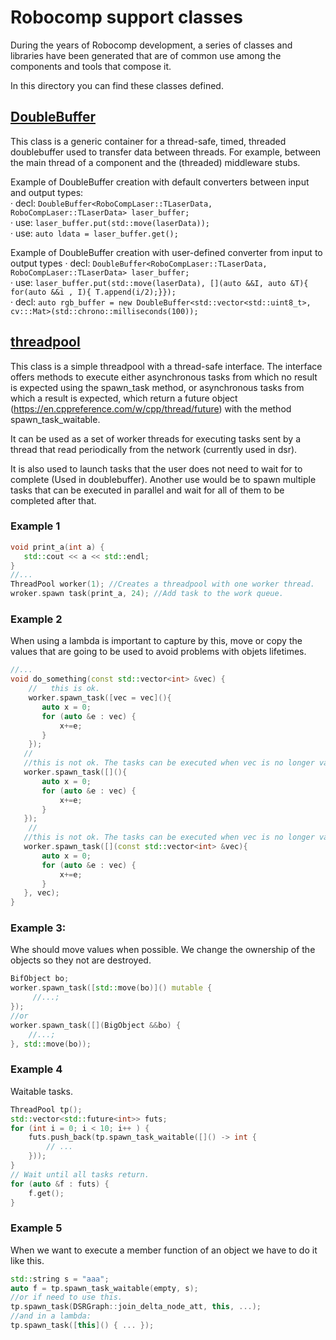 # Robocomp support classes
During the years of Robocomp development, a series of classes and libraries have been generated 
that are of common use among the components and tools that compose it.

In this directory you can find these classes defined.


## [DoubleBuffer](https://github.com/robocomp/robocomp/tree/development/classes/doublebuffer)
This class is a generic container for a thread-safe, timed, threaded doublebuffer used to transfer data between threads.
For example, between the main thread of a component and the (threaded) middleware stubs.  

Example of DoubleBuffer creation with default converters between input and output types:  
· decl: `DoubleBuffer<RoboCompLaser::TLaserData, RoboCompLaser::TLaserData> laser_buffer;`  
· use: `laser_buffer.put(std::move(laserData));`  
· use: `auto ldata = laser_buffer.get();`  

Example of DoubleBuffer creation with user-defined converter from input to output types
· decl: `DoubleBuffer<RoboCompLaser::TLaserData, RoboCompLaser::TLaserData> laser_buffer;`  
· use:  `laser_buffer.put(std::move(laserData), [](auto &&I, auto &T){ for(auto &&i , I){ T.append(i/2);}});`  
· decl: `auto rgb_buffer = new DoubleBuffer<std::vector<std::uint8_t>, cv:::Mat>(std::chrono::milliseconds(100));`

## [threadpool](https://github.com/robocomp/robocomp/tree/development/classes/threadpool)
This class is a simple threadpool with a thread-safe interface.
The interface offers methods to execute either asynchronous tasks from which
no result is expected using the spawn_task method, or asynchronous tasks from
which a result is expected, which return a future object (https://en.cppreference.com/w/cpp/thread/future)
with the method spawn_task_waitable.

It can be used as a set of worker threads for executing tasks sent by a thread that read periodically
from the network (currently used in dsr).

It is also used to launch tasks that the user does not need to wait for to complete (Used in doublebuffer).
Another use would be to spawn multiple tasks that can be executed in parallel and wait for all of them to
be completed after that.

### Example 1
```c++
void print_a(int a) {
   std::cout << a << std::endl;
}
//...
ThreadPool worker(1); //Creates a threadpool with one worker thread.
wroker.spawn task(print_a, 24); //Add task to the work queue.
```

### Example 2
When using a lambda is important to capture by this, move or copy the values
that are going to be used to avoid problems with objets lifetimes.
```c++
//...
void do_something(const std::vector<int> &vec) {
    //   this is ok.
    worker.spawn_task([vec = vec](){
       auto x = 0;
       for (auto &e : vec) {
           x+=e;
       }
    });
   //
   //this is not ok. The tasks can be executed when vec is no longer valid.
   worker.spawn_task([](){
       auto x = 0;
       for (auto &e : vec) {
           x+=e;
       }
   });
    //
   //this is not ok. The tasks can be executed when vec is no longer valid.
   worker.spawn_task([](const std::vector<int> &vec){
       auto x = 0;
       for (auto &e : vec) {
           x+=e;
       }
   }, vec);
}
```
### Example 3: 
Whe should move values when possible. We change the ownership of the objects so they not are destroyed.
```c++
BifObject bo;
worker.spawn_task([std::move(bo)]() mutable {
     //...;
});
//or
worker.spawn_task([](BigObject &&bo) {
    //...;
}, std::move(bo));
```

### Example 4
Waitable tasks.
```c++
ThreadPool tp();
std::vector<std::future<int>> futs;
for (int i = 0; i < 10; i++ ) {
    futs.push_back(tp.spawn_task_waitable([]() -> int {
        // ...
    }));
}
// Wait until all tasks return.
for (auto &f : futs) {
    f.get();
}
```

### Example 5 
When we want to execute a member function of an object we have to do it like this.
```c++
std::string s = "aaa";
auto f = tp.spawn_task_waitable(empty, s);
//or if need to use this.
tp.spawn_task(DSRGraph::join_delta_node_att, this, ...);
//and in a lambda:
tp.spawn_task([this]() { ... });
```
